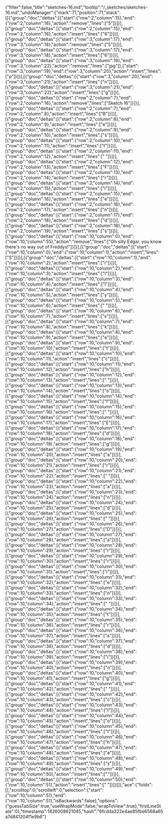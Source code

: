{"filter":false,"title":"sketches-16.md","tooltip":"/_sketches/sketches-16.md","undoManager":{"mark":71,"position":71,"stack":[[{"group":"doc","deltas":[{"start":{"row":2,"column":15},"end":{"row":2,"column":16},"action":"remove","lines":["5"]}]}],[{"group":"doc","deltas":[{"start":{"row":2,"column":15},"end":{"row":2,"column":16},"action":"insert","lines":["6"]}]}],[{"group":"doc","deltas":[{"start":{"row":3,"column":17},"end":{"row":3,"column":18},"action":"remove","lines":["5"]}]}],[{"group":"doc","deltas":[{"start":{"row":3,"column":17},"end":{"row":3,"column":18},"action":"insert","lines":["6"]}]}],[{"group":"doc","deltas":[{"start":{"row":3,"column":19},"end":{"row":3,"column":22},"action":"remove","lines":["jpg"]},{"start":{"row":3,"column":19},"end":{"row":3,"column":20},"action":"insert","lines":["p"]}]}],[{"group":"doc","deltas":[{"start":{"row":3,"column":20},"end":{"row":3,"column":21},"action":"insert","lines":["n"]}]}],[{"group":"doc","deltas":[{"start":{"row":3,"column":21},"end":{"row":3,"column":22},"action":"insert","lines":["g"]}]}],[{"group":"doc","deltas":[{"start":{"row":2,"column":7},"end":{"row":2,"column":16},"action":"remove","lines":["Sketch 16"]}]}],[{"group":"doc","deltas":[{"start":{"row":2,"column":7},"end":{"row":2,"column":8},"action":"insert","lines":["B"]}]}],[{"group":"doc","deltas":[{"start":{"row":2,"column":8},"end":{"row":2,"column":9},"action":"insert","lines":["e"]}]}],[{"group":"doc","deltas":[{"start":{"row":2,"column":9},"end":{"row":2,"column":10},"action":"insert","lines":["s"]}]}],[{"group":"doc","deltas":[{"start":{"row":2,"column":10},"end":{"row":2,"column":11},"action":"insert","lines":["t"]}]}],[{"group":"doc","deltas":[{"start":{"row":2,"column":11},"end":{"row":2,"column":12},"action":"insert","lines":[" "]}]}],[{"group":"doc","deltas":[{"start":{"row":2,"column":12},"end":{"row":2,"column":13},"action":"insert","lines":["F"]}]}],[{"group":"doc","deltas":[{"start":{"row":2,"column":13},"end":{"row":2,"column":14},"action":"insert","lines":["r"]}]}],[{"group":"doc","deltas":[{"start":{"row":2,"column":14},"end":{"row":2,"column":15},"action":"insert","lines":["i"]}]}],[{"group":"doc","deltas":[{"start":{"row":2,"column":15},"end":{"row":2,"column":16},"action":"insert","lines":["e"]}]}],[{"group":"doc","deltas":[{"start":{"row":2,"column":16},"end":{"row":2,"column":17},"action":"insert","lines":["n"]}]}],[{"group":"doc","deltas":[{"start":{"row":2,"column":17},"end":{"row":2,"column":18},"action":"insert","lines":["d"]}]}],[{"group":"doc","deltas":[{"start":{"row":2,"column":18},"end":{"row":2,"column":19},"action":"insert","lines":["s"]}]}],[{"group":"doc","deltas":[{"start":{"row":10,"column":0},"end":{"row":10,"column":55},"action":"remove","lines":["Oh silly Edgar, you know there's no way out of Freddys!"]}]}],[{"group":"doc","deltas":[{"start":{"row":10,"column":0},"end":{"row":10,"column":1},"action":"insert","lines":["S"]}]}],[{"group":"doc","deltas":[{"start":{"row":10,"column":1},"end":{"row":10,"column":2},"action":"insert","lines":["i"]}]}],[{"group":"doc","deltas":[{"start":{"row":10,"column":2},"end":{"row":10,"column":3},"action":"insert","lines":["l"]}]}],[{"group":"doc","deltas":[{"start":{"row":10,"column":3},"end":{"row":10,"column":4},"action":"insert","lines":["l"]}]}],[{"group":"doc","deltas":[{"start":{"row":10,"column":4},"end":{"row":10,"column":5},"action":"insert","lines":["y"]}]}],[{"group":"doc","deltas":[{"start":{"row":10,"column":5},"end":{"row":10,"column":6},"action":"insert","lines":[" "]}]}],[{"group":"doc","deltas":[{"start":{"row":10,"column":6},"end":{"row":10,"column":7},"action":"insert","lines":["s"]}]}],[{"group":"doc","deltas":[{"start":{"row":10,"column":7},"end":{"row":10,"column":8},"action":"insert","lines":["k"]}]}],[{"group":"doc","deltas":[{"start":{"row":10,"column":8},"end":{"row":10,"column":9},"action":"insert","lines":["e"]}]}],[{"group":"doc","deltas":[{"start":{"row":10,"column":9},"end":{"row":10,"column":10},"action":"insert","lines":["t"]}]}],[{"group":"doc","deltas":[{"start":{"row":10,"column":10},"end":{"row":10,"column":11},"action":"insert","lines":["c"]}]}],[{"group":"doc","deltas":[{"start":{"row":10,"column":11},"end":{"row":10,"column":12},"action":"insert","lines":["h"]}]}],[{"group":"doc","deltas":[{"start":{"row":10,"column":12},"end":{"row":10,"column":13},"action":"insert","lines":[" "]}]}],[{"group":"doc","deltas":[{"start":{"row":10,"column":13},"end":{"row":10,"column":14},"action":"insert","lines":["o"]}]}],[{"group":"doc","deltas":[{"start":{"row":10,"column":14},"end":{"row":10,"column":15},"action":"insert","lines":["f"]}]}],[{"group":"doc","deltas":[{"start":{"row":10,"column":15},"end":{"row":10,"column":16},"action":"insert","lines":[" "]}]}],[{"group":"doc","deltas":[{"start":{"row":10,"column":16},"end":{"row":10,"column":17},"action":"insert","lines":["E"]}]}],[{"group":"doc","deltas":[{"start":{"row":10,"column":17},"end":{"row":10,"column":18},"action":"insert","lines":["d"]}]}],[{"group":"doc","deltas":[{"start":{"row":10,"column":18},"end":{"row":10,"column":19},"action":"insert","lines":["g"]}]}],[{"group":"doc","deltas":[{"start":{"row":10,"column":19},"end":{"row":10,"column":20},"action":"insert","lines":["a"]}]}],[{"group":"doc","deltas":[{"start":{"row":10,"column":20},"end":{"row":10,"column":21},"action":"insert","lines":["r"]}]}],[{"group":"doc","deltas":[{"start":{"row":10,"column":21},"end":{"row":10,"column":22},"action":"insert","lines":[" "]}]}],[{"group":"doc","deltas":[{"start":{"row":10,"column":22},"end":{"row":10,"column":23},"action":"insert","lines":["a"]}]}],[{"group":"doc","deltas":[{"start":{"row":10,"column":23},"end":{"row":10,"column":24},"action":"insert","lines":["n"]}]}],[{"group":"doc","deltas":[{"start":{"row":10,"column":24},"end":{"row":10,"column":25},"action":"insert","lines":["d"]}]}],[{"group":"doc","deltas":[{"start":{"row":10,"column":25},"end":{"row":10,"column":26},"action":"insert","lines":[" "]}]}],[{"group":"doc","deltas":[{"start":{"row":10,"column":26},"end":{"row":10,"column":27},"action":"insert","lines":["D"]}]}],[{"group":"doc","deltas":[{"start":{"row":10,"column":27},"end":{"row":10,"column":28},"action":"insert","lines":["a"]}]}],[{"group":"doc","deltas":[{"start":{"row":10,"column":28},"end":{"row":10,"column":29},"action":"insert","lines":["r"]}]}],[{"group":"doc","deltas":[{"start":{"row":10,"column":29},"end":{"row":10,"column":30},"action":"insert","lines":["r"]}]}],[{"group":"doc","deltas":[{"start":{"row":10,"column":30},"end":{"row":10,"column":31},"action":"insert","lines":["i"]}]}],[{"group":"doc","deltas":[{"start":{"row":10,"column":31},"end":{"row":10,"column":32},"action":"insert","lines":["e"]}]}],[{"group":"doc","deltas":[{"start":{"row":10,"column":32},"end":{"row":10,"column":33},"action":"insert","lines":["n"]}]}],[{"group":"doc","deltas":[{"start":{"row":10,"column":33},"end":{"row":10,"column":34},"action":"insert","lines":[" "]}]}],[{"group":"doc","deltas":[{"start":{"row":10,"column":34},"end":{"row":10,"column":35},"action":"insert","lines":["t"]}]}],[{"group":"doc","deltas":[{"start":{"row":10,"column":35},"end":{"row":10,"column":36},"action":"insert","lines":["r"]}]}],[{"group":"doc","deltas":[{"start":{"row":10,"column":36},"end":{"row":10,"column":37},"action":"insert","lines":["a"]}]}],[{"group":"doc","deltas":[{"start":{"row":10,"column":37},"end":{"row":10,"column":38},"action":"insert","lines":["d"]}]}],[{"group":"doc","deltas":[{"start":{"row":10,"column":38},"end":{"row":10,"column":39},"action":"insert","lines":["i"]}]}],[{"group":"doc","deltas":[{"start":{"row":10,"column":39},"end":{"row":10,"column":40},"action":"insert","lines":["n"]}]}],[{"group":"doc","deltas":[{"start":{"row":10,"column":40},"end":{"row":10,"column":41},"action":"insert","lines":["g"]}]}],[{"group":"doc","deltas":[{"start":{"row":10,"column":41},"end":{"row":10,"column":42},"action":"insert","lines":[" "]}]}],[{"group":"doc","deltas":[{"start":{"row":10,"column":42},"end":{"row":10,"column":43},"action":"insert","lines":["c"]}]}],[{"group":"doc","deltas":[{"start":{"row":10,"column":43},"end":{"row":10,"column":44},"action":"insert","lines":["l"]}]}],[{"group":"doc","deltas":[{"start":{"row":10,"column":44},"end":{"row":10,"column":45},"action":"insert","lines":["o"]}]}],[{"group":"doc","deltas":[{"start":{"row":10,"column":45},"end":{"row":10,"column":46},"action":"insert","lines":["t"]}]}],[{"group":"doc","deltas":[{"start":{"row":10,"column":46},"end":{"row":10,"column":47},"action":"insert","lines":["h"]}]}],[{"group":"doc","deltas":[{"start":{"row":10,"column":47},"end":{"row":10,"column":48},"action":"insert","lines":["e"]}]}],[{"group":"doc","deltas":[{"start":{"row":10,"column":48},"end":{"row":10,"column":49},"action":"insert","lines":["s"]}]}],[{"group":"doc","deltas":[{"start":{"row":10,"column":49},"end":{"row":10,"column":50},"action":"insert","lines":["."]}]}],[{"group":"doc","deltas":[{"start":{"row":10,"column":50},"end":{"row":10,"column":51},"action":"insert","lines":[" "]}]}]]},"ace":{"folds":[],"scrolltop":0,"scrollleft":0,"selection":{"start":{"row":10,"column":51},"end":{"row":10,"column":51},"isBackwards":false},"options":{"guessTabSize":true,"useWrapMode":false,"wrapToView":true},"firstLineState":0},"timestamp":1426008621045,"hash":"6fcdda322e4ae85fbe6568a65a7d841204f1e9b6"}